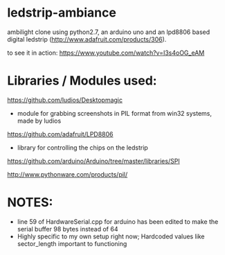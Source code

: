 ledstrip-ambiance
=================

ambilight clone using python2.7, an arduino uno and an lpd8806 based digital ledstrip (http://www.adafruit.com/products/306).

to see it in action: https://www.youtube.com/watch?v=I3s4oOG_eAM

Libraries / Modules used:
=========================

https://github.com/ludios/Desktopmagic
  - module for grabbing screenshots in PIL format from win32 systems, made by ludios

https://github.com/adafruit/LPD8806
  - library for controlling the chips on the ledstrip

https://github.com/arduino/Arduino/tree/master/libraries/SPI

http://www.pythonware.com/products/pil/


NOTES:
======
* line 59 of HardwareSerial.cpp for arduino has been edited to make the serial buffer 98 bytes instead of 64
* Highly specific to my own setup right now; Hardcoded values like sector_length important to functioning

